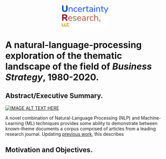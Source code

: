 
<p align="center">
<img width="150" align = "center" src="./graphics/UR_Logo.jpg" >


</p>



# A natural-language-processing exploration of the thematic landscape of the field of *Business Strategy*, 1980-2020.

## Abstract/Executive Summary.

[![IMAGE ALT TEXT HERE](https://img.youtube.com/vi/YOUTUBE_VIDEO_ID_HERE/0.jpg)](https://www.youtube.com/watch?v=YOUTUBE_VIDEO_ID_HERE)

A novel combination of Natural-Language Processing (NLP) and Machine-Learning (ML) techniques provides some ability to demonstrate between known-theme documents a corpus comprised of articles from a leading research journal. Updating [previous work](https://github.com/hamlett-neil-ur/BizStratTopicAnalysis/blob/master/201229_README_old.md), this describes



## Motivation and Objectives.
